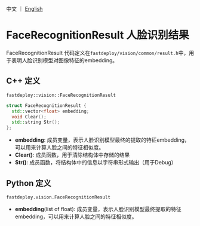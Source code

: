 中文 ｜ [English](face_recognition_result.md)
# FaceRecognitionResult 人脸识别结果

FaceRecognitionResult 代码定义在`fastdeploy/vision/common/result.h`中，用于表明人脸识别模型对图像特征的embedding。
## C++ 定义

`fastdeploy::vision::FaceRecognitionResult`

```c++
struct FaceRecognitionResult {
  std::vector<float> embedding;
  void Clear();
  std::string Str();
};
```

- **embedding**: 成员变量，表示人脸识别模型最终的提取的特征embedding，可以用来计算人脸之间的特征相似度。
- **Clear()**: 成员函数，用于清除结构体中存储的结果
- **Str()**: 成员函数，将结构体中的信息以字符串形式输出（用于Debug）

## Python 定义

`fastdeploy.vision.FaceRecognitionResult`

- **embedding**(list of float): 成员变量，表示人脸识别模型最终提取的特征embedding，可以用来计算人脸之间的特征相似度。
